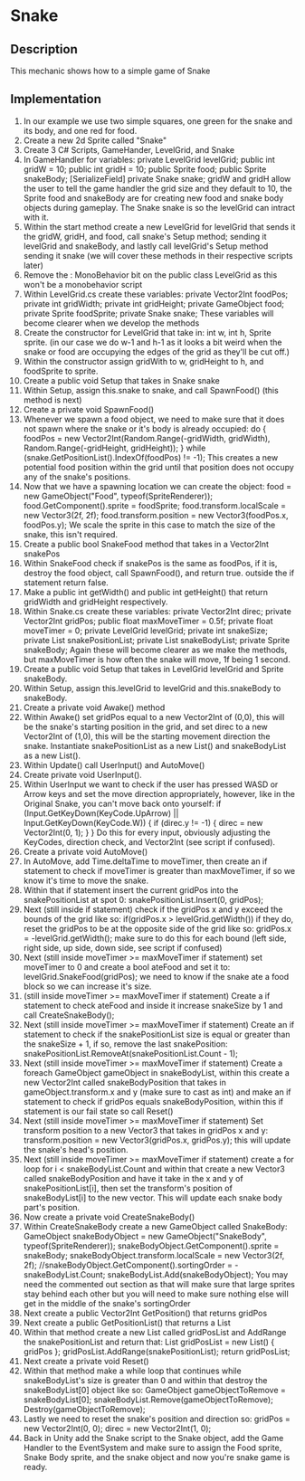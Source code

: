 # Snake
## Description
This mechanic shows how to a simple game of Snake

## Implementation
1. In our example we use two simple squares, one green for the snake and its body, and one red for food.
2. Create a new 2d Sprite called "Snake"
3. Create 3 C# Scripts, GameHander, LevelGrid, and Snake
4. In GameHandler for variables:
    private LevelGrid levelGrid;
    public int gridW = 10;
    public int gridH = 10;
    public Sprite food;
    public Sprite snakeBody;
    [SerializeField] private Snake snake;
gridW and gridH allow the user to tell the game handler the grid size and they default to 10, the Sprite food and snakeBody are for creating new food and snake body objects during gameplay. The Snake snake is so the levelGrid can intract with it.
5. Within the start method create a new LevelGrid for levelGrid that sends it the gridW, gridH, and food, call snake's Setup method; sending it levelGrid and snakeBody, and lastly call levelGrid's Setup method sending it snake (we will cover these methods in their respective scripts later)
6. Remove the : MonoBehavior bit on the public class LevelGrid as this won't be a monobehavior script
7. Within LevelGrid.cs create these variables:
    private Vector2Int foodPos;
    private int gridWidth;
    private int gridHeight;
    private GameObject food;
    private Sprite foodSprite;
    private Snake snake;
These variables will become clearer when we develop the methods
8. Create the constructor for LevelGrid that take in: int w, int h, Sprite sprite. (in our case we do w-1 and h-1 as it looks a bit weird when the snake or food are occupying the edges of the grid as they'll be cut off.)
9. Within the constructor assign gridWith to w, gridHeight to h, and foodSprite to sprite.
10. Create a public void Setup that takes in Snake snake
11. Within Setup, assign this.snake to snake, and call SpawnFood() (this method is next)
12. Create a private void SpawnFood()
13. Whenever we spawn a food object, we need to make sure that it does not spawn where the snake or it's body is already occupied:
do
        {
            foodPos = new Vector2Int(Random.Range(-gridWidth, gridWidth), Random.Range(-gridHeight, gridHeight));
        } while (snake.GetPositionList().IndexOf(foodPos) != -1);
This creates a new potential food position within the grid until that position does not occupy any of the snake's positions.
14. Now that we have a spawning location we can create the object:
        food = new GameObject("Food", typeof(SpriteRenderer));
        food.GetComponent<SpriteRenderer>().sprite = foodSprite;
        food.transform.localScale = new Vector3(2f, 2f);
        food.transform.position = new Vector3(foodPos.x, foodPos.y);
We scale the sprite in this case to match the size of the snake, this isn't required.
15. Create a public bool SnakeFood method that takes in a Vector2Int snakePos
16. Within SnakeFood check if snakePos is the same as foodPos, if it is, destroy the food object, call SpawnFood(), and return true. outside the if statement return false.
17. Make a public int getWidth() and public int getHeight() that return gridWidth and gridHeight respectively.
18. Within Snake.cs create these variables:
    private Vector2Int direc;
    private Vector2Int gridPos;
    public float maxMoveTimer = 0.5f;
    private float moveTimer = 0;
    private LevelGrid levelGrid;
    private int snakeSize;
    private List<Vector2Int> snakePositionList;
    private List<GameObject> snakeBodyList;
    private Sprite snakeBody;
Again these will become clearer as we make the methods, but maxMoveTimer is how often the snake will move, 1f being 1 second.
19. Create a public void Setup that takes in LevelGrid levelGrid and Sprite snakeBody.
20. Within Setup, assign this.levelGrid to levelGrid and this.snakeBody to snakeBody.
21. Create a private void Awake() method
22. Within Awake() set gridPos equal to a new Vector2Int of (0,0), this will be the snake's starting position in the grid, and set direc to a new Vector2Int of (1,0), this will be the starting movement direction the snake. Instantiate snakePositionList as a new List<Vector2Int>() and snakeBodyList as a new List<GameObject>().
23. Within Update() call UserInput() and AutoMove()
24. Create private void UserInput().
25. Within UserInput we want to check if the user has pressed WASD or Arrow keys and set the move direction appropriately, however, like in the Original Snake, you can't move back onto yourself:
        if (Input.GetKeyDown(KeyCode.UpArrow) || Input.GetKeyDown(KeyCode.W))
        {
            if (direc.y != -1)
            {
                direc = new Vector2Int(0, 1);
            }
        }
Do this for every input, obviously adjusting the KeyCodes, direction check, and Vector2Int (see script if confused).
26. Create a private void AutoMove()
27. In AutoMove, add Time.deltaTime to moveTimer, then create an if statement to check if moveTimer is greater than maxMoveTimer, if so we know it's time to move the snake.
28. Within that if statement insert the current gridPos into the snakePositionList at spot 0: snakePositionList.Insert(0, gridPos);
29. Next (still inside if statement) check if the gridPos x and y exceed the bounds of the grid like so: if(gridPos.x > levelGrid.getWidth()) if they do, reset the gridPos to be at the opposite side of the grid like so: gridPos.x = -levelGrid.getWidth(); make sure to do this for each bound (left side, right side, up side, down side, see script if confused)
30. Next (still inside moveTimer >= maxMoveTimer if statement) set moveTimer to 0 and create a bool ateFood and set it to: levelGrid.SnakeFood(gridPos); we need to know if the snake ate a food block so we can increase it's size.
31. (still inside moveTimer >= maxMoveTimer if statement) Create a if statement to check ateFood and inside it increase snakeSize by 1 and call CreateSnakeBody();
32. Next (still inside moveTimer >= maxMoveTimer if statement) Create an if statement to check if the snakePositionList size is equal or greater than the snakeSize + 1, if so, remove the last snakePosition: snakePositionList.RemoveAt(snakePositionList.Count - 1);
33. Next (still inside moveTimer >= maxMoveTimer if statement) Create a foreach GameObject gameObject in snakeBodyList, within this create a new Vector2Int called snakeBodyPosition that takes in gameObject.transform.x and y (make sure to cast as int) and make an if statement to check if gridPos equals snakeBodyPosition, within this if statement is our fail state so call Reset()
34. Next (still inside moveTimer >= maxMoveTimer if statement) Set transform position to a new Vector3 that takes in gridPos x and y: transform.position = new Vector3(gridPos.x, gridPos.y); this will update the snake's head's position.
35. Next (still inside moveTimer >= maxMoveTimer if statement) create a for loop for i < snakeBodyList.Count and within that create a new Vector3 called snakeBodyPosition and have it take in the x and y of snakePositionList[i], then set the transform's position of snakeBodyList[i] to the new vector. This will update each snake body part's position.
36. Now create a private void CreateSnakeBody()
37. Within CreateSnakeBody create a new GameObject called SnakeBody:
	GameObject snakeBodyObject = new GameObject("SnakeBody", typeof(SpriteRenderer));
        snakeBodyObject.GetComponent<SpriteRenderer>().sprite = snakeBody;
        snakeBodyObject.transform.localScale = new Vector3(2f, 2f);
        //snakeBodyObject.GetComponent<SpriteRenderer>().sortingOrder = -snakeBodyList.Count;
        snakeBodyList.Add(snakeBodyObject);
You may need the commented out section as that will make sure that large sprites stay behind each other but you will need to make sure nothing else will get in the middle of the snake's sortingOrder
38. Next create a public Vector2Int GetPosition() that returns gridPos
39. Next create a public GetPositionList() that returns a List<Vector2Int>
40. Within that method create a new List<Vector2Int> called gridPosList and AddRange the snakePositionList and return that: 
        List<Vector2Int> gridPosList = new List<Vector2Int>() { gridPos };
        gridPosList.AddRange(snakePositionList);
        return gridPosList;
41. Next create a private void Reset()
42. Within that method make a while loop that continues while snakeBodyList's size is greater than 0 and within that destroy the snakeBodyList[0] object like so:
GameObject gameObjectToRemove = snakeBodyList[0];
        snakeBodyList.Remove(gameObjectToRemove);
        Destroy(gameObjectToRemove);
43. Lastly we need to reset the snake's position and direction so:
        gridPos = new Vector2Int(0, 0);
        direc = new Vector2Int(1, 0);
44. Back in Unity add the Snake script to the Snake object, add the Game Handler to the EventSystem and make sure to assign the Food sprite, Snake Body sprite, and the snake object and now you're snake game is ready.
